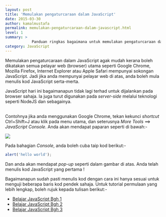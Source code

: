 ```yaml
---
layout: post
title: 'Memulakan pengaturcaraan dalam JavaScript'
date: 2015-03-30
author: kamalmustafa
permalink: memulakan-pengaturcaraan-dalam-javascript.html
level: 1
summary: >
            Panduan ringkas bagaimana untuk memulakan pengaturcaraan dalam bahasa JavaScript
category: JavaScript
---
```


Memulakan pengaturcaraan dalam JavaScript agak mudah kerana boleh dikatakan semua pelayar web (browser) utama
seperti Google Chrome, Mozilla Firefox, Internet Explorer atau Apple Safari mempunyai sokongan JavaScript. Jadi
jika anda mempunyai pelayar web di atas, anda boleh mula menulis kod JavaScript serta-merta.

<!--more-->

<div class="admonition-info">
    JavaScript hari ini bagaimanapun tidak lagi terhad untuk dijalankan pada browser sahaja. Ia juga turut
    digunakan pada <i>server-side</i> melalui teknologi seperti NodeJS dan sebagainya.
</div>
<div>&nbsp;</div>

Contohnya jika anda menggunakan Google Chrome, tekan kekunci *shortcut* Ctrl+Shift+J atau klik pada menu
utama, dan seterusnya *More Tools* ==> *JavaScript Console*. Anda akan mendapat paparan seperti di bawah:-

<img src="http://i.imgur.com/O4Equhd.png"></img>

Pada bahagian *Console*, anda boleh cuba taip kod berikut:-

```javascript
alert('hello world');
```

Dan anda akan mendapat *pop-up* seperti dalam gambar di atas. Anda telah menulis kod JavaScript yang
pertama !

Bagaimanapun sudah pasti menulis kod dengan cara ini hanya sesuai untuk menguji beberapa baris kod
pendek sahaja. Untuk tutorial permulaan yang lebih lengkap, boleh rujuk kepada tulisan berikut:-

* [Belajar JavaScript Bgh 1](http://www.mydev.my/belajar-javascript-bhg-1.html)
* [Belajar JavaScript Bgh 2](http://www.mydev.my/belajar-javascript-bhg-2.html)
* [Belajar JavaScript Bgh 3](http://www.mydev.my/belajar-javascript-bhg-3.html)
